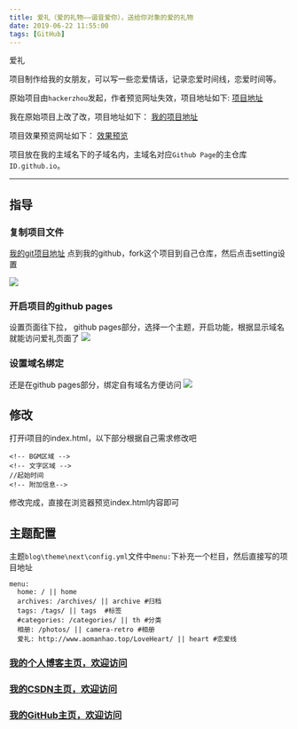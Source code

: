 ```yaml
---
title: 爱礼（爱的礼物——谐音爱你），送给你对象的爱的礼物
date: 2019-06-22 11:55:00
tags: [GitHub]
---
```



爱礼

<!--more-->


项目制作给我的女朋友，可以写一些恋爱情话，记录恋爱时间线，恋爱时间等。

原始项目由`hackerzhou`发起，作者预览网址失效，项目地址如下:
[项目地址](https://github.com/hackerzhou/Love)

我在原始项目上改了改，项目地址如下：
[我的项目地址](https://github.com/AomanHao/loveheart)

项目效果预览网址如下：
[效果预览](http://www.aomanhao.top/loveheart/)

项目放在我的主域名下的子域名内，主域名对应`Github Page`的主仓库`ID.github.io`。

---
## 指导
### 复制项目文件

[我的git项目地址](https://github.com/AomanHao/loveheart)
点到我的github，fork这个项目到自己仓库，然后点击setting设置


![](https://img-blog.nos-eastchina1.126.net/blog/blog_love_web1.png)
### 开启项目的github pages
设置页面往下拉， github pages部分，选择一个主题，开启功能，根据显示域名就能访问爱礼页面了
![](https://img-blog.nos-eastchina1.126.net/blog/blog_love_web3.png)


### 设置域名绑定

还是在github pages部分，绑定自有域名方便访问
![](https://img-blog.nos-eastchina1.126.net/blog/blog_love_web.png)

## 修改

打开i项目的index.html，以下部分根据自己需求修改吧

```
<!-- BGM区域 -->
<!-- 文字区域 -->
//起始时间 
<!-- 附加信息-->

```
修改完成，直接在浏览器预览index.html内容即可

## 主题配置

主题`blog\theme\next\config.yml`文件中`menu:`下补充一个栏目，然后直接写的项目地址
```
menu:
  home: / || home
  archives: /archives/ || archive #归档
  tags: /tags/ || tags  #标签
  #categories: /categories/ || th #分类
  相册: /photos/ || camera-retro #相册
  爱礼: http://www.aomanhao.top/LoveHeart/ || heart #恋爱线

```

### [我的个人博客主页，欢迎访问](http://www.aomanhao.top/)
### [我的CSDN主页，欢迎访问](https://blog.csdn.net/Aoman_Hao)
### [我的GitHub主页，欢迎访问](https://github.com/AomanHao)
